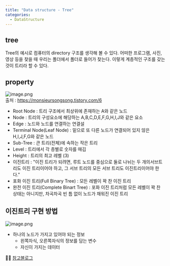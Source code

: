 ```yaml
---
title: "Data structure - Tree"
categories:
  - DataStructure
---
```


## tree
Tree의 예시로 컴퓨터의 directory 구조를 생각해 볼 수 있다. 어떠한 프로그램, 사진, 영상 등을 찾을 때 우리는 폴더에서 폴더로 들어가 찾는다. 이렇게 계층적인 구조를 갖는 것이 트리라 할 수 있다.

## property

![image.png](https://images.velog.io/post-images/yhe228/68b60020-1af1-11ea-8101-e9f512609127/image.png)  
출처 : https://monsieursongsong.tistory.com/6  
- Root Node : 트리 구조에서 최상위에 존재하는 A와 같은 노드
- Node : 트리의 구성요소에 해당하는 A,B,C,D,E,F,G,H,I,J와 같은 요소
- Edge : 노드와 노드를 연결하는 연결설
- Terminal Node(Leaf Node) : 밑으로 또 다른 노드가 연결되어 있지 않은 H,I,J,F,G와 같은 노드
- Sub-Tree : 큰 트리(전체)에 속하는 작은 트리
- Level : 트리에서 각 층별로 숫자를 매김
- Height : 트리의 최고 레벨 (3)
- 이진트리 : "이진 트리가 되려면, 루트 노드를 중심으로 둘로 나뉘는 두 개의서브트리도 이진 트리이어야 하고, 그 서브 트리의 모든 서브 트리도 이진트리이어야 한다." 
- 포화 이진 트리(Full Binary Tree) : 모든 레벨이 꽉 찬 이진 트리
- 완전 이진 트리(Complete Binart Tree) : 포화 이진 트리처럼 모든 레벨이 꽉 찬 상태는 아니지만, 차곡차곡 빈 틈 없이 노드가 채워진 이진 트리



## 이진트리 구현 방법

![image.png](https://images.velog.io/post-images/yhe228/e7ce7810-1af1-11ea-8101-e9f512609127/image.png)
- 하나의 노드가 가지고 있어야 되는 정보
    - 왼쪽자식, 오른쪽자식의 정보를 담는 변수
    - 자신이 가지는 데이터


💁‍♀️ [참고블로그](https://monsieursongsong.tistory.com/6  )
